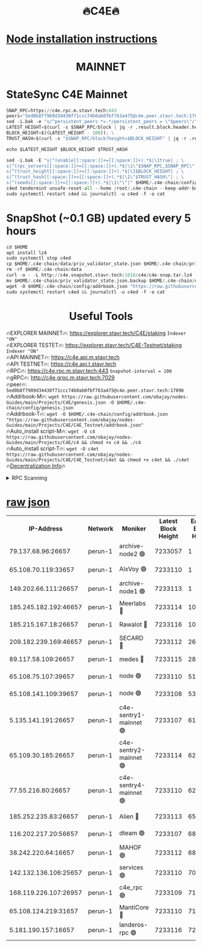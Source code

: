 <h1 align="center"> 🔥C4E🔥</h1>

[Node installation instructions](https://github.com/obajay/nodes-Guides/tree/main/Projects/C4E)
=

<h1 align="center"> MAINNET</h1>

# StateSync C4E Mainnet
```python
SNAP_RPC=https://c4e.rpc.m.stavr.tech:443
peers="5ed0b8f7989d34438f71ccc74b0ab0fbf763a475@c4e.peer.stavr.tech:17096"
sed -i.bak -e "s/^persistent_peers *=.*/persistent_peers = \"$peers\"/" $HOME/.c4e-chain/config/config.toml
LATEST_HEIGHT=$(curl -s $SNAP_RPC/block | jq -r .result.block.header.height); \
BLOCK_HEIGHT=$((LATEST_HEIGHT - 100)); \
TRUST_HASH=$(curl -s "$SNAP_RPC/block?height=$BLOCK_HEIGHT" | jq -r .result.block_id.hash)

echo $LATEST_HEIGHT $BLOCK_HEIGHT $TRUST_HASH

sed -i.bak -E "s|^(enable[[:space:]]+=[[:space:]]+).*$|\1true| ; \
s|^(rpc_servers[[:space:]]+=[[:space:]]+).*$|\1\"$SNAP_RPC,$SNAP_RPC\"| ; \
s|^(trust_height[[:space:]]+=[[:space:]]+).*$|\1$BLOCK_HEIGHT| ; \
s|^(trust_hash[[:space:]]+=[[:space:]]+).*$|\1\"$TRUST_HASH\"| ; \
s|^(seeds[[:space:]]+=[[:space:]]+).*$|\1\"\"|" $HOME/.c4e-chain/config/config.toml
c4ed tendermint unsafe-reset-all --home /root/.c4e-chain --keep-addr-book
sudo systemctl restart c4ed && journalctl -u c4ed -f -o cat
```
# SnapShot (~0.1 GB) updated every 5 hours
```python
cd $HOME
apt install lz4
sudo systemctl stop c4ed
cp $HOME/.c4e-chain/data/priv_validator_state.json $HOME/.c4e-chain/priv_validator_state.json.backup
rm -rf $HOME/.c4e-chain/data
curl -o - -L http://c4e.snapshot.stavr.tech:1018/c4e/c4e-snap.tar.lz4 | lz4 -c -d - | tar -x -C $HOME/.c4e-chain --strip-components 2
mv $HOME/.c4e-chain/priv_validator_state.json.backup $HOME/.c4e-chain/data/priv_validator_state.json
wget -O $HOME/.c4e-chain/config/addrbook.json "https://raw.githubusercontent.com/obajay/nodes-Guides/main/Projects/C4E/addrbook.json"
sudo systemctl restart c4ed && journalctl -u c4ed -f -o cat
```
 <h1 align="center"> Useful Tools</h1>

🔥EXPLORER MAINNET🔥:  https://explorer.stavr.tech/C4E/staking            `Indexer "ON"` \
🔥EXPLORER TESTET🔥:   https://explorer.stavr.tech/C4E-Testnet/staking     `Indexer "ON"` \
🔥API MAINNET🔥:       https://c4e.api.m.stavr.tech \
🔥API TESTNET🔥:       https://c4e.api.t.stavr.tech \
🔥RPC🔥:               https://c4e.rpc.m.stavr.tech:443                  `Snapshot-interval = 100` \
🔥gRPC🔥:              http://c4e.grpc.m.stavr.tech:7029 \
🔥peer🔥:              `5ed0b8f7989d34438f71ccc74b0ab0fbf763a475@c4e.peer.stavr.tech:17096` \
🔥Addrbook-M🔥:    ```wget https://raw.githubusercontent.com/obajay/nodes-Guides/main/Projects/C4E/genesis.json -O $HOME/.c4e-chain/config/genesis.json``` \
🔥Addrbook-T🔥:    ```wget -O $HOME/.c4e-chain/config/addrbook.json "https://raw.githubusercontent.com/obajay/nodes-Guides/main/Projects/C4E/C4E_Testnet/addrbook.json"``` \
🔥Auto_install script-M🔥: ```wget -O c4 https://raw.githubusercontent.com/obajay/nodes-Guides/main/Projects/C4E/c4 && chmod +x c4 && ./c4``` \
🔥Auto_install script-T🔥: ```wget -O c4et https://raw.githubusercontent.com/obajay/nodes-Guides/main/Projects/C4E/C4E_Testnet/c4et && chmod +x c4et && ./c4et``` \
🔥[Decentralization Info](https://github.com/obajay/StateSync-snapshots/tree/main/Projects/C4E/Decentralization)🔥




<details>
<summary>RPC Scanning</summary>

<h2 align="center"> We scan nodes in real time every 4 hours. And we provide the final result of RPC endpoints.
We cannot influence the operation of these nodes in any way. </h2>


```python
If Voting Power is higher than 0 --> then the Node is a validator of the network and may be subject to attack and be a potential threat to the chain.
```
```python
We marked such validators with a red symbol
```

</details>

[raw json](https://rpc-check.c4e.stavr.tech/c4e/rpc-c4e-result.json)
=



<table><tr><th>IP-Address</th><th>Network</th><th>Moniker</th><th>Latest Block Height</th><th>Earliest Block Height</th><th>Catching Up</th><th>Tx Index</th><th>Voting Power</th><th>Scan Time</th></tr><tr><td>79.137.68.96:26657</td><td>perun-1</td><td>archive-node2 🟢</td><td>7233057</td><td>1</td><td>False</td><td>on</td><td>0</td><td>2024-02-18T19:09:34.847258286UTC</td></tr><tr><td>65.108.70.119:33657</td><td>perun-1</td><td>AlxVoy 🟢</td><td>7233110</td><td>1</td><td>False</td><td>on</td><td>0</td><td>2024-02-18T19:09:49.003820087UTC</td></tr><tr><td>149.202.66.111:26657</td><td>perun-1</td><td>archive-node1 🟢</td><td>7233113</td><td>1</td><td>False</td><td>on</td><td>0</td><td>2024-02-18T19:10:05.536468546UTC</td></tr><tr><td>185.245.182.192:46657</td><td>perun-1</td><td>Meerlabs 🔴</td><td>7233114</td><td>1051501</td><td>False</td><td>on</td><td>344602</td><td>2024-02-18T19:10:12.904469902UTC</td></tr><tr><td>185.215.167.18:26657</td><td>perun-1</td><td>Rawalot 🔴</td><td>7233116</td><td>1090501</td><td>False</td><td>on</td><td>450004</td><td>2024-02-18T19:10:26.239738554UTC</td></tr><tr><td>209.182.239.169:46657</td><td>perun-1</td><td>SECARD 🔴</td><td>7233112</td><td>2616101</td><td>False</td><td>off</td><td>749292</td><td>2024-02-18T19:10:00.853238698UTC</td></tr><tr><td>89.117.58.109:26657</td><td>perun-1</td><td>medes 🔴</td><td>7233115</td><td>2826001</td><td>False</td><td>off</td><td>890936</td><td>2024-02-18T19:10:21.425872893UTC</td></tr><tr><td>65.108.75.107:39657</td><td>perun-1</td><td>node 🟢</td><td>7233110</td><td>5198801</td><td>False</td><td>on</td><td>0</td><td>2024-02-18T19:09:52.048720780UTC</td></tr><tr><td>65.108.141.109:39657</td><td>perun-1</td><td>node 🟢</td><td>7233108</td><td>5303301</td><td>False</td><td>on</td><td>0</td><td>2024-02-18T19:09:37.260333147UTC</td></tr><tr><td>5.135.141.191:26657</td><td>perun-1</td><td>c4e-sentry1-mainnet 🟢</td><td>7233107</td><td>6198001</td><td>False</td><td>on</td><td>0</td><td>2024-02-18T19:09:34.150676872UTC</td></tr><tr><td>65.109.30.185:26657</td><td>perun-1</td><td>c4e-sentry2-mainnet 🟢</td><td>7233114</td><td>6238301</td><td>False</td><td>on</td><td>0</td><td>2024-02-18T19:10:12.596395224UTC</td></tr><tr><td>77.55.216.80:26657</td><td>perun-1</td><td>c4e-sentry4-mainnet 🟢</td><td>7233110</td><td>6241001</td><td>False</td><td>on</td><td>0</td><td>2024-02-18T19:09:48.570395839UTC</td></tr><tr><td>185.252.235.83:26657</td><td>perun-1</td><td>Alien 🔴</td><td>7233113</td><td>6502501</td><td>False</td><td>on</td><td>648178</td><td>2024-02-18T19:10:05.910308894UTC</td></tr><tr><td>116.202.217.20:56657</td><td>perun-1</td><td>dteam 🟢</td><td>7233107</td><td>6800901</td><td>False</td><td>on</td><td>0</td><td>2024-02-18T19:09:34.391974116UTC</td></tr><tr><td>38.242.220.64:16657</td><td>perun-1</td><td>MAHOF 🟢</td><td>7233112</td><td>6885501</td><td>False</td><td>on</td><td>0</td><td>2024-02-18T19:10:03.208724843UTC</td></tr><tr><td>142.132.136.106:25657</td><td>perun-1</td><td>services 🟢</td><td>7233110</td><td>7012001</td><td>False</td><td>on</td><td>0</td><td>2024-02-18T19:09:51.677438850UTC</td></tr><tr><td>168.119.226.107:26957</td><td>perun-1</td><td>c4e_rpc 🟢</td><td>7233109</td><td>7133109</td><td>False</td><td>on</td><td>0</td><td>2024-02-18T19:09:41.637045928UTC</td></tr><tr><td>65.108.124.219:31657</td><td>perun-1</td><td>MantiCore 🔴</td><td>7233110</td><td>7133110</td><td>False</td><td>off</td><td>729292</td><td>2024-02-18T19:09:48.143545928UTC</td></tr><tr><td>5.181.190.157:16657</td><td>perun-1</td><td>landeros-rpc 🟢</td><td>7233116</td><td>7223501</td><td>False</td><td>on</td><td>0</td><td>2024-02-18T19:10:25.881515177UTC</td></tr></table>
